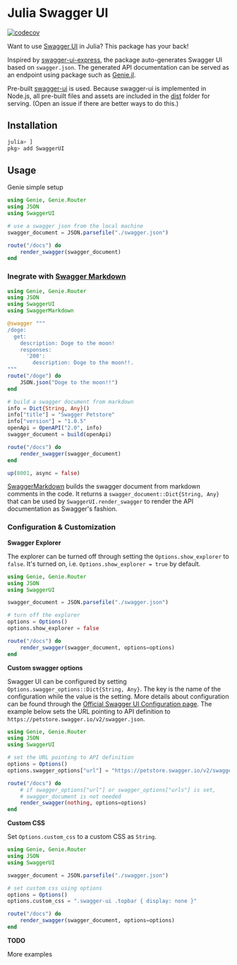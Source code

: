 # Julia Swagger UI
[![codecov](https://codecov.io/gh/jiachengzhang1/SwaggerUI/branch/master/graph/badge.svg?token=H88TK4G1NY)](https://codecov.io/gh/jiachengzhang1/SwaggerUI)

Want to use [Swagger UI](https://swagger.io/tools/swagger-ui/) in Julia? This package has your back!

Inspired by [swagger-ui-express](https://github.com/scottie1984/swagger-ui-express), the package auto-generates Swagger UI based on `swagger.json`. The generated API documentation can be served as an endpoint using package such as [Genie.jl](https://github.com/GenieFramework/Genie.jl).

Pre-built [swagger-ui](https://github.com/swagger-api/swagger-ui/tree/master/dist) is used. Because swagger-ui is implemented in Node.js, all pre-built files and assets are included in the [dist](dist) folder for serving. (Open an issue if there are better ways to do this.)

## Installation

```julia
julia> ]
pkg> add SwaggerUI
```
## Usage

Genie simple setup

```julia
using Genie, Genie.Router
using JSON
using SwaggerUI

# use a swagger json from the local machine
swagger_document = JSON.parsefile("./swagger.json")

route("/docs") do 
    render_swagger(swagger_document)
end
```

### Inegrate with [Swagger Markdown](https://github.com/jiachengzhang1/SwaggerMarkdown)

```julia
using Genie, Genie.Router
using JSON
using SwaggerUI
using SwaggerMarkdown

@swagger """
/doge:
  get:
    description: Doge to the moon!
    responses:
      '200':
        description: Doge to the moon!!.
"""
route("/doge") do 
    JSON.json("Doge to the moon!!")
end

# build a swagger document from markdown
info = Dict{String, Any}()
info["title"] = "Swagger Petstore"
info["version"] = "1.0.5"
openApi = OpenAPI("2.0", info)
swagger_document = build(openApi)

route("/docs") do 
    render_swagger(swagger_document)
end

up(8001, async = false)
```

[SwaggerMarkdown](https://github.com/jiachengzhang1/SwaggerMarkdown) builds the swagger document from markdown comments in the code. It returns a `swagger_document::Dict{String, Any}` that can be used by `SwaggerUI.render_swagger` to render the API documentation as Swagger's fashion.


### Configuration & Customization

**Swagger Explorer**

The explorer can be turned off through setting the `Options.show_explorer` to `false`. It's turned on, i.e. `Options.show_explorer = true` by default.

```julia
using Genie, Genie.Router
using JSON
using SwaggerUI

swagger_document = JSON.parsefile("./swagger.json")

# turn off the explorer
options = Options()
options.show_explorer = false

route("/docs") do 
    render_swagger(swagger_document, options=options)
end
```

**Custom swagger options**

Swagger UI can be configured by setting `Options.swagger_options::Dict{String, Any}`. The key is the name of the configuration while the value is the setting. More details about configuration can be found through the [Official Swagger UI Configuration page](https://github.com/swagger-api/swagger-ui/blob/master/docs/usage/configuration.md). The example below sets the URL pointing to API definition to `https://petstore.swagger.io/v2/swagger.json`.

```julia
using Genie, Genie.Router
using JSON
using SwaggerUI

# set the URL pointing to API definition
options = Options()
options.swagger_options["url"] = "https://petstore.swagger.io/v2/swagger.json"

route("/docs") do 
    # if swagger_options["url"] or swagger_options["urls"] is set,
    # swagger_document is not needed
    render_swagger(nothing, options=options)
end
```

**Custom CSS**

Set `Options.custom_css` to a custom CSS as `String`.

```julia
using Genie, Genie.Router
using JSON
using SwaggerUI

swagger_document = JSON.parsefile("./swagger.json")

# set custom css using options
options = Options()
options.custom_css = ".swagger-ui .topbar { display: none }"

route("/docs") do 
    render_swagger(swagger_document, options=options)
end
```

**TODO** 

More examples

